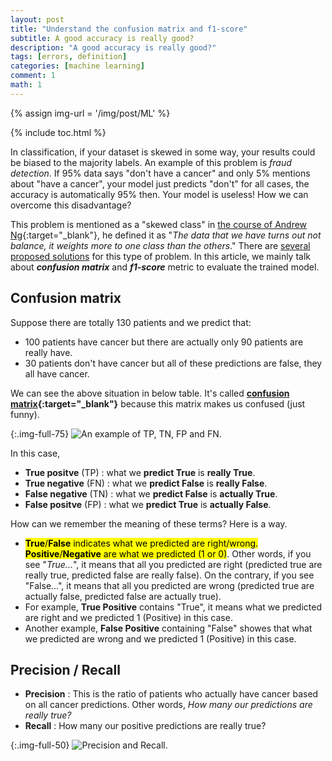 ```yaml
---
layout: post
title: "Understand the confusion matrix and f1-score"
subtitle: A good accuracy is really good?
description: "A good accuracy is really good?"
tags: [errors, definition]
categories: [machine learning]
comment: 1
math: 1
---
```


{% assign img-url = '/img/post/ML' %}

{% include toc.html %}

In classification, if your dataset is skewed in some way, your results could be biased to the majority labels. An example of this problem is *fraud detection*. If 95% data says "don't have a cancer" and only 5% mentions about "have a cancer", your model just predicts "don't" for all cases, the accuracy is automatically 95% then. Your model is useless! How we can overcome this disadvantage? 

This problem is mentioned as a "skewed class" in [the course of Andrew Ng](https://www.coursera.org/learn/machine-learning){:target="_blank"}, he defined it as "*The data that we have turns out not balance, it weights more to one class than the others*." There are [several proposed solutions](https://www.quora.com/What-problems-do-skewed-training-data-sets-lead-to) for this type of problem. In this article, we mainly talk about ***confusion matrix*** and ***f1-score*** metric to evaluate the trained model.

## Confusion matrix

Suppose there are totally 130 patients and we predict that:

- 100 patients have cancer but there are actually only 90 patients are really have.
- 30 patients don't have cancer but all of these predictions are false, they all have cancer.

We can see the above situation in below table. It's called **[confusion matrix](https://en.wikipedia.org/wiki/Confusion_matrix){:target="_blank"}** because this matrix makes us confused (just funny).

{:.img-full-75}
![An example of TP, TN, FP and FN.]({{img-url}}/tf_np.jpg)

In this case,

- **True positve** (TP) : what we **predict True** is **really True**.
- **True negative** (FN) : what we **predict False** is **really False**.
- **False negative** (TN) : what we **predict False** is **actually True**.
- **False positve** (FP) : what we **predict True** is **actually False**.

How can we remember the meaning of these terms? Here is a way. 

- <mark><b>True</b>/<b>False</b> indicates what we predicted are right/wrong. <b>Positive</b>/<b>Negative</b> are what we predicted (1 or 0)</mark>. Other words, if you see "*True...*", it means that all you predicted are right (predicted true are really true, predicted false are really false). On the contrary, if you see "False...", it means that all you predicted are wrong (predicted true are actually false, predicted false are actually true).
- For example, **True Positive** contains "True", it means what we predicted are right and we predicted 1 (Positive) in this case. 
- Another example, **False Positive** containing "False" showes that what we predicted are wrong and we predicted 1 (Positive) in this case.

## Precision / Recall

- **Precision** : This is the ratio of patients who actually have cancer based on all cancer predictions. Other words, *How many our predictions are really true?*
- **Recall** : How many our positive predictions are really true?

{:.img-full-50}
![Precision and Recall.]({{img-url}}/precision_recall_3.jpg)

